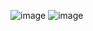 ![image](https://github.com/adamandrsn/20210140035_RoomDatabase/assets/115075754/d922ad51-0ec1-4177-bb08-0fcbcf8c8dba)
![image](https://github.com/adamandrsn/20210140035_RoomDatabase/assets/115075754/50d85baa-8639-4338-b1e9-29b4ec23aded)
